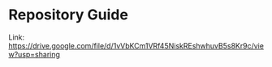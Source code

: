 # Repository Guide
Link: https://drive.google.com/file/d/1vVbKCm1VRf45NiskREshwhuvB5s8Kr9c/view?usp=sharing<br>

